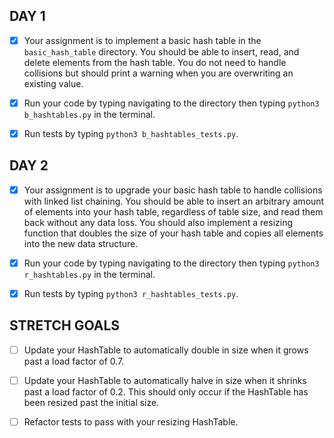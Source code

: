 ## DAY 1

- [X] Your assignment is to implement a basic hash table in the `basic_hash_table` directory. You should be able to insert, read, and delete elements from the hash table. You do not need to handle collisions but should print a warning when you are overwriting an existing value.

- [X] Run your code by typing navigating to the directory then typing `python3 b_hashtables.py` in the terminal.

- [X] Run tests by typing `python3 b_hashtables_tests.py`.

## DAY 2

- [X] Your assignment is to upgrade your basic hash table to handle collisions with linked list chaining. You should be able to insert an arbitrary amount of elements into your hash table, regardless of table size, and read them back without any data loss. You should also implement a resizing function that doubles the size of your hash table and copies all elements into the new data structure.

- [X] Run your code by typing navigating to the directory then typing `python3 r_hashtables.py` in the terminal.

- [X] Run tests by typing `python3 r_hashtables_tests.py`.

## STRETCH GOALS

- [ ] Update your HashTable to automatically double in size when it grows past a load factor of 0.7.

- [ ] Update your HashTable to automatically halve in size when it shrinks past a load factor of 0.2. This should only occur if the HashTable has been resized past the initial size.

- [ ] Refactor tests to pass with your resizing HashTable.
